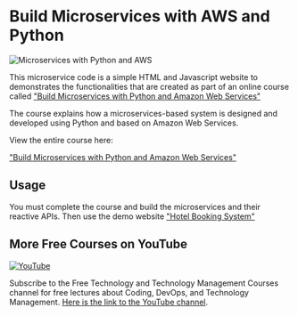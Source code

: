 # Build Microservices with AWS and Python 

![Microservices with Python and AWS ](https://img-b.udemycdn.com/course/750x422/5295272_c99f_4.jpg)



This microservice code is a simple HTML and Javascript website to demonstrates the functionalities that are created as part of an online course called ["Build Microservices with Python and Amazon Web Services"](https://www.udemy.com/course/draft/5295272/?referralCode=4727A2957A33ED2E4226)


The course explains how a microservices-based system is designed and developed using Python and based on Amazon Web Services.

View the entire course here:

["Build Microservices with Python and Amazon Web Services"](https://www.udemy.com/course/draft/5295272/?referralCode=4727A2957A33ED2E4226)

## Usage

You must complete the course and build the microservices and their reactive APIs. Then use the demo website ["Hotel Booking System"](https://github.com/aussiearef/HotelBooking)


## More Free Courses on YouTube

[![YouTube](https://img.shields.io/badge/YouTube-Subscribe-red?style=flat&logo=youtube)](http://www.youtube.com/@FreeTechnologyLectures)

Subscribe to the Free Technology and Technology Management Courses channel for free lectures about Coding, DevOps, and Technology Management. [Here is the link to the YouTube channel](http://www.youtube.com/@FreeTechnologyLectures).




